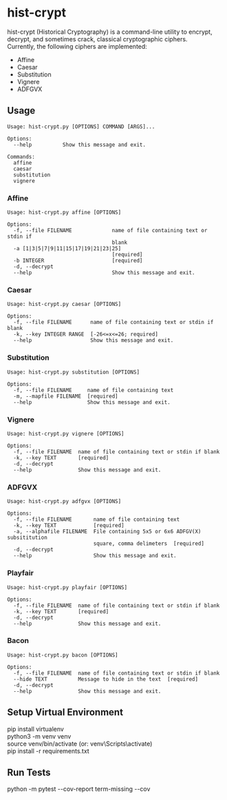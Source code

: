 # hist-crypt
hist-crypt (Historical Cryptography) is a command-line utility to encrypt, decrypt, and sometimes crack, classical cryptographic ciphers.  
Currently, the following ciphers are implemented:  
* Affine
* Caesar
* Substitution
* Vignere
* ADFGVX


## Usage
```
Usage: hist-crypt.py [OPTIONS] COMMAND [ARGS]...

Options:
  --help          Show this message and exit.
  
Commands:
  affine
  caesar
  substitution
  vignere
```

### Affine
```
Usage: hist-crypt.py affine [OPTIONS]

Options:
  -f, --file FILENAME             name of file containing text or stdin if
                                  blank
  -a [1|3|5|7|9|11|15|17|19|21|23|25]
                                  [required]
  -b INTEGER                      [required]
  -d, --decrypt
  --help                          Show this message and exit.
```

### Caesar
```
Usage: hist-crypt.py caesar [OPTIONS]

Options:
  -f, --file FILENAME      name of file containing text or stdin if blank
  -k, --key INTEGER RANGE  [-26<=x<=26; required]
  --help                   Show this message and exit.
```

### Substitution
```
Usage: hist-crypt.py substitution [OPTIONS]

Options:
  -f, --file FILENAME     name of file containing text
  -m, --mapfile FILENAME  [required]
  --help                  Show this message and exit.

```

### Vignere
```
Usage: hist-crypt.py vignere [OPTIONS]

Options:
  -f, --file FILENAME  name of file containing text or stdin if blank
  -k, --key TEXT       [required]
  -d, --decrypt
  --help               Show this message and exit.

```

### ADFGVX
```
Usage: hist-crypt.py adfgvx [OPTIONS]

Options:
  -f, --file FILENAME       name of file containing text
  -k, --key TEXT            [required]
  -a, --alphafile FILENAME  File containing 5x5 or 6x6 ADFGV(X) subsititution
                            square, comma delimeters  [required]
  -d, --decrypt
  --help                    Show this message and exit.
```

### Playfair
```
Usage: hist-crypt.py playfair [OPTIONS]

Options:
  -f, --file FILENAME  name of file containing text or stdin if blank
  -k, --key TEXT       [required]
  -d, --decrypt
  --help               Show this message and exit.
```

### Bacon
```
Usage: hist-crypt.py bacon [OPTIONS]

Options:
  -f, --file FILENAME  name of file containing text or stdin if blank
  --hide TEXT          Message to hide in the text  [required]
  -d, --decrypt
  --help               Show this message and exit.
```



## Setup Virtual Environment
pip install virtualenv  
python3 -m venv venv  
source venv/bin/activate (or: venv\Scripts\activate)  
pip install -r requirements.txt  


## Run Tests
python -m pytest --cov-report term-missing --cov
